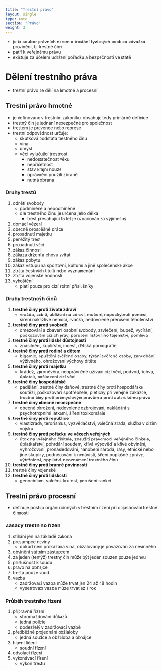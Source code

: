 ```yaml
---
title: "Trestní právo"
layout: single
type: note
section: "Právo"
weight: 3
---
```

- je to soubor právních norem o trestání fyzických osob za závažná provinění, tj. trestné činy
- patří k veřejnému právu
- existuje za účelem udržení pořádku a bezpečnosti ve státě
# Dělení trestního práva
- trestní právo se dělí na hmotné a procesní
## Trestní právo hmotné
- je definováno v trestním zákoníku, obsahuje tedy primárně definice
- trestný čin je jednání nebezpečné pro společnost
- trestem je prevence nebo represe
- trestní odpovědnost určuje:
    - skutková podstata trestného činu
    - vina
    - úmysl
    - věci vylučující trestnost
        - nedostatečnost věku
        - nepříčetnost
        - stav krajní nouze
        - oprávnění použití zbraně
        - nutná obrana
### Druhy trestů
1. odnětí svobody 
    - podmíněné a nepodmíněné
    - dle trestného činu je určena jeho délka
        - trest přesahující 15 let je označován za výjimečný
2. domácí vězení
3. obecně prospěšné práce
4. propadnutí majetku
5. peněžitý trest
6. propadnutí věci
7. zákaz činnosti
8. zákaza držení a chovu zvířat
8. zákaz pobytu
9. zákaz vstupu na sportovní, kulturní a jiné společenské akce
10. ztráta čestných titulů nebo vyznamenání
11. ztráta vojenské hodnosti
12. vyhoštění
    - platí pouze pro cízí státní příslušníky
### Druhy trestncýh činů
1. **trestné činy proti životu zdraví**
    - vražda, zabití, ublížení na zdraví, mučení, neposkytnutí pomoci, šíření nakažlivé nemoci, rvačka, nedovolené přerušení těhotenství
2. **trestné činy proti svobodě**
    - omezování a zbavení osobní svobody, zavlečení, loupež, vydírání, poškozování cizích práv, porušení listovního tajemství, pomluva
3. **trestné činy proti lidské důstojnosti**
    - znásilnění, kuplířství, incest, dětská pornografie
4. **trestné činy proti rodině a dětem**
    - bigamie, opuštění svěřené osoby, týrání svěřené osoby, zanedbání výživného, ohrožování výchovy dítěte
5. **trestné činy proti majetku**
    - krádež, zproněvěra, neoprávněné užívání cizí věci, podvod, lichva, úplatek, poškození cízí věci
6. **trestné činy hospodářské**
    - padělání, trestné činy daňové, trestné činy proti hospodářské soutěži, poškozování spotřebitele, pletichy při veřejné zakázce, trestné činy proti průmyslovým právům a proti autorskému právu
7. **trestné činy obecně nebezpečné**
    - obecné ohrožení, nedovolené ozbrojování, nakládání s psychotropními látkami, šíření toxikománie
8. **trestné činy proti republice**
    - vlastizrada, terorismus, vyzvědačství, válečná zrada, služba v cizím vojsku
9. **trestné činy proti pořádku ve věcech veřejných** 
    - útok na veřejného činitele, zneužití pravomoci veřejného činitele, úplatkařství, pohrdání soudem, křívá výpověď a křivé obvinění, vyhrožování, pronásledování, hanobení národa, rasy, etnické nebo jiné skupiny, podněcování k nenávisti, šíření poplašné zprávy, výtržnictví, oppilství, neoznámení trestného činu
10. **trestné činy proti branné povinnosti**
11. trestné činy vojenské
12. **trestné činy proti lidskosti**
    - genocidium, valečná krutost, porušení sankcí
## Trestní právo procesní
- definuje postup orgánu činných v trestním řízení při objasňování trestné činnosti
### Zásady trestního řízení
1. stíhání jen na základě zákona
2. presumpce neviny
    - dokud není prokázána vina, obžalovaný je považován za nevinného
3. obvinění státním zástupcem
4. za jeden (tentýž) trestný čin může být jeden souzen pouze jednou
5. příslušnost k soudu
6. právo na obhájce
7. trestá pouze soud
8. vazba
    - zadržovací vazba může trvat jen 24 až 48 hodin
    - vyšetřovací vazba může trvat až 1 rok
### Průběh trestního řízení
1. přípravné řízení
    - shromažďování důkazů
    - jedná policie
    - podezřelý v zadržovací vazbě
2. předběžné projednání obžlaloby
    - jedná soudce a obžaloba a obhájce
3. hlavní líčení
    - soudní řízení
4. odvolací řízení
5. vykonávací řízení
    - výkon trestu